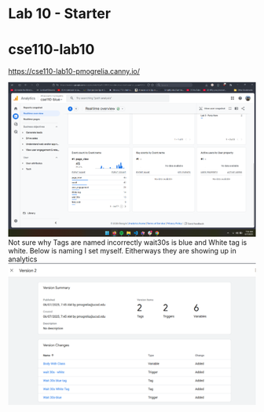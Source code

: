 # Lab 10 - Starter
# cse110-lab10
https://cse110-lab10-pmogrelia.canny.io/

![Google Analytics Screenshot](screenshots/google-analytics.png)
Not sure why Tags are named incorrectly wait30s is blue and White tag is white. Below is naming I set myself. Eitherways they are showing up in analytics
![Tag Naming Screenshot](screenshots/tagnaming.png)